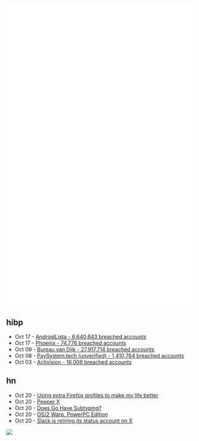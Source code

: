 ![Metrics](https://raw.githubusercontent.com/phixion/phixion/master/metrics.svg)

## hibp

<!--
for https://github.com/phixion/phixion/blob/main/.github/workflows/feeds.yml
-->
<!--START_SECTION:haveibeenpwnd-->
- Oct 17 - [AndroidLista - 6,640,643 breached accounts](https://haveibeenpwned.com/PwnedWebsites#AndroidLista)
- Oct 17 - [Phoenix - 74,776 breached accounts](https://haveibeenpwned.com/PwnedWebsites#Phoenix)
- Oct 09 - [Bureau van Dijk - 27,917,714 breached accounts](https://haveibeenpwned.com/PwnedWebsites#BVD)
- Oct 08 - [PaySystem.tech (unverified) - 1,410,764 breached accounts](https://haveibeenpwned.com/PwnedWebsites#PaySystemTech)
- Oct 03 - [Activision - 16,006 breached accounts](https://haveibeenpwned.com/PwnedWebsites#Activision)
<!--END_SECTION:haveibeenpwnd-->

## hn

<!--
for https://github.com/phixion/phixion/blob/main/.github/workflows/feeds.yml
-->
<!--START_SECTION:hn-->
- Oct 20 - [Using extra Firefox profiles to make my life better](https://utcc.utoronto.ca/~cks/space/blog/web/FirefoxExtraProfilesHack)
- Oct 20 - [Pepper X](https://en.wikipedia.org/wiki/Pepper_X)
- Oct 20 - [Does Go Have Subtyping?](https://journal.stuffwithstuff.com/2023/10/19/does-go-have-subtyping/)
- Oct 20 - [OS/2 Warp, PowerPC Edition](http://ps-2.kev009.com/michaln/history/os2ppc/index.html)
- Oct 20 - [Slack is retiring its status account on X](https://www.theverge.com/2023/10/19/23924662/slack-status-account-retiring-x-twitter)
<!--END_SECTION:hn-->

<!--
for https://yhype.me
-->
![](https://hit.yhype.me/github/profile?user_id=13013670)
